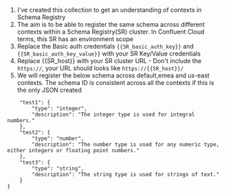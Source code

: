 1. I've created this collection to get an understanding of contexts in Schema Registry
2. The aim is to be able to register the same schema across different contexts within a Schema Registry(SR) cluster. In Confluent Cloud terms, this SR has an environment scope
3. Replace the Basic auth credentials  `{{SR_basic_auth_key}}` and `{{SR_basic_auth_key_value}}` with your SR Key/Value credentials
4. Replace {{SR_host}} with your SR cluster URL - Don't include the `https://`, your URL should looks like `https://{{SR_host}}/`
5. We will register the below schema across default,emea and us-east contexts. The schema ID is consistent across all the contexts if this is the only JSON created
```{
	"test1": {
		"type": "integer",
		"description": "The integer type is used for integral numbers."
	},
	"test2": {
		"type": "number",
		"description": "The number type is used for any numeric type, either integers or floating point numbers."
	},
	"test3": {
		"type": "string",
		"description": "The string type is used for strings of text."
	}
}

 
